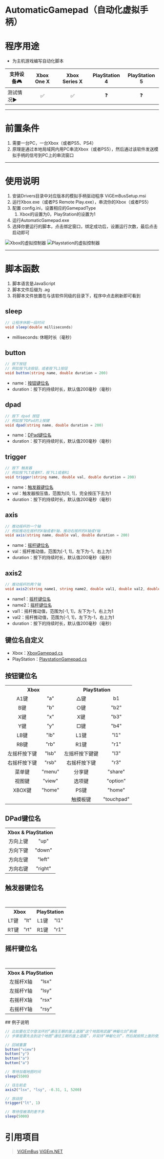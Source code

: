 # AutomaticGamepad（自动化虚拟手柄）



# 程序用途

* 为主机游戏编写自动化脚本

| 支持设备:video_game:    |     Xbox One X     |   Xbox Series X    | PlayStation 4 | PlayStation 5 |
| ----------------------- | :----------------: | :----------------: | :-----------: | :-----------: |
| 测试情况:arrow_forward: | :white_check_mark: | :white_check_mark: |  :question:   |  :question:   |

---



# 前置条件

1. 需要一台PC，一台Xbox（或者PS5、PS4）
2. 原理是通过本地局域网内用PC串流Xbox（或者PS5），然后通过该软件发送模拟手柄的信号到PC上的串流窗口

---



# 使用说明

1. 安装Drivers目录中对应版本的模拟手柄驱动程序 ViGEmBusSetup.msi
2. 运行Xbox.exe（或者PS Remote Play.exe），串流你的Xbox（或者PS5）
3. 配置 config.ini，设置相应的GamepadType
   1.  Xbox的设置为0，PlayStation的设置为1
4. 运行AutomaticGamepad.exe
5. 选择你要运行的脚本，点击绑定窗口，绑定成功后，设置运行次数，最后点击启动即可

<img src=".\Images\xbox_cn.png" alt="Xbox的虚拟控制器" />

<img src=".\Images\playstation_cn.png" alt="Playstation的虚拟控制器" />

---



# 脚本函数

1. 脚本语言是JavaScript
2. 脚本文件后缀为 .ag
3. 将脚本文件放置在与该软件同级的目录下，程序中点击刷新即可看到

## sleep

```c#
// 让程序休眠一段时间
void sleep(double milliseconds)
```

* milliseconds: 休眠时长（毫秒）

## button

```c#
// 按下按钮
// 例如按下LB按钮，或者按下L1按钮
void button(string name, double duration = 200)
```

* name：[按钮键位名](#button_key_name)
* duration：按下的持续时长，默认值200毫秒（毫秒）

## dpad

```c#
// 按下 dpad 按钮
// 例如按下DPad的上按键
void dpad(string name, double duration = 200)
```

* name：[DPad键位名](#dpad_key_name)
* duration：按下的持续时长，默认值200毫秒（毫秒）

## trigger

```c#
// 按下 触发器
// 例如按下LT或者RT，按下L1或者R1
void trigger(string name, double val, double duration = 200)
```

* name：[触发器键位名](#trigger_key_name)
* val：触发器按压值，范围为[0, 1]，完全按压下去为1
* duration：按下的持续时长，默认值200毫秒（毫秒）

## axis

```c#
// 推动摇杆的一个轴
// 例如推动左摇杆的X轴或者Y轴，推动右摇杆的X轴或Y轴
void axis(string name, double val, double duration = 200)
```

* name：[摇杆键位名](#axis_key_name)
* val：摇杆推动值，范围为[-1, 1]，左下为-1，右上为1
* duration：按下的持续时长，默认值200毫秒（毫秒）

## axis2

```c#
// 推动摇杆的两个轴
void axis2(string name1, string name2, double val1, double val2, double duration = 200)
```

* name1：[摇杆键位名](#axis_key_name)
* name2：[摇杆键位名](#axis_key_name)
* val1：摇杆推动值，范围为[-1, 1]，左下为-1，右上为1
* val2：摇杆推动值，范围为[-1, 1]，左下为-1，右上为1
* duration：按下的持续时长，默认值200毫秒（毫秒）

## 键位名自定义

* Xbox：[XboxGamepad.cs](https://github.com/tylearymf/AutomaticGamepad/blob/main/Xbox/XboxGamepad.cs)
* PlayStation：[PlaystationGamepad.cs](https://github.com/tylearymf/AutomaticGamepad/blob/main/PlayStation/PlaystationGamepad.cs)

## <b name='button_key_name'>按钮键位名</b>
<table>
    <tr>
        <th colspan="2" align="center">Xbox</th>
        <th colspan="2" align="center">PlayStation</th>
    </tr>
    <tr>
        <td align="center">A1键</td>
        <td align="center">"a"</td>
        <td align="center">△键</td>
        <td align="center">b1</td>
    </tr>
    <tr>
        <td align="center">B键</td>
        <td align="center">"b"</td>
        <td align="center">○键</td>
        <td align="center">"b2"</td>
    </tr>
    <tr>
        <td align="center">X键</td>
        <td align="center">"x"</td>
        <td align="center">X键</td>
        <td align="center">"b3"</td>
    </tr>
    <tr>
        <td align="center">Y键</td>
        <td align="center">"y"</td>
        <td align="center">□键</td>
        <td align="center">"b4"</td>
    </tr>
    <tr>
        <td align="center">LB键</td>
        <td align="center">"lb"</td>
        <td align="center">L1键</td>
        <td align="center">"l1"</td>
    </tr>
    <tr>
        <td align="center">RB键</td>
        <td align="center">"rb"</td>
        <td align="center">R1键</td>
        <td align="center">"r1"</td>
    </tr>
    <tr>
        <td align="center">左摇杆按下键</td>
        <td align="center">"lsb"</td>
        <td align="center">左摇杆按下键键</td>
        <td align="center">"l3"</td>
    </tr>
    <tr>
        <td align="center">右摇杆按下键</td>
        <td align="center">"rsb"</td>
        <td align="center">右摇杆按下键</td>
        <td align="center">"r3"</td>
    </tr>
    <tr>
        <td align="center">菜单键</td>
        <td align="center">"menu"</td>
        <td align="center">分享键</td>
        <td align="center">"share"</td>
    </tr>
    <tr>
        <td align="center">视图键</td>
        <td align="center">"view"</td>
        <td align="center">选项键</td>
        <td align="center">"option"</td>
    </tr>
    <tr>
        <td align="center">XBOX键</td>
        <td align="center">"home"</td>
        <td align="center">PS键</td>
        <td align="center">"home"</td>
    </tr>
    <tr>
        <td align="center"></td>
        <td align="center"></td>
        <td align="center">触摸板键</td>
        <td align="center">"touchpad"</td>
    </tr>
</table>

## <b name="dpad_key_name">DPad键位名</b>
<table>
    <tr>
        <th colspan="2" align="center">Xbox & PlayStation</th>
    </tr>
    <tr>
        <td align="center">方向上键</td>
        <td align="center">"up"</td>
    </tr>
    <tr>
        <td align="center">方向下键</td>
        <td align="center">"down"</td>
    </tr>
    <tr>
        <td align="center">方向左键</td>
        <td align="center">"left"</td>
    </tr>
    <tr>
        <td align="center">方向右键</td>
        <td align="center">"right"</td>
    </tr>
</table>

## <b name="trigger_key_name">触发器键位名</b>
<table>
    <tr>
        <th colspan="2" align="center">Xbox</th>
        <th colspan="2" align="center">PlayStation</th>
    </tr>
    <tr>
        <td align="center">LT键</td>
        <td align="center">"lt"</td>
        <td align="center">L1键</td>
        <td align="center">"l1"</td>
    </tr>
    <tr>
        <td align="center">RT键</td>
        <td align="center">"rt"</td>
        <td align="center">R1键</td>
        <td align="center">"r1"</td>
    </tr>
</table>

## <b name="axis_key_name">摇杆键位名</b>
<table>
    <tr>
        <th colspan="2" align="center">Xbox & PlayStation</th>
    </tr>
    <tr>
        <td align="center">左摇杆X轴</td>
        <td align="center">"lsx"</td>
    </tr>
    <tr>
        <td align="center">左摇杆Y轴</td>
        <td align="center">"lsy"</td>
    </tr>
    <tr>
        <td align="center">右摇杆X轴</td>
        <td align="center">"rsx"</td>
    </tr>
    <tr>
        <td align="center">右摇杆Y轴</td>
        <td align="center">"rsy"</td>
    </tr>
</table>
## 例子说明

```javascript
// 比如要在艾尔登法环的”通往王朝的崖上道路“这个地图用武器“神躯化剑”刷魂
// 步骤是要先去到这个地图“通往王朝的崖上道路”，并双持“神躯化剑”，然后就按照上面的使用说明走一遍流程即可

// 回城重置
button("view")
button("y")
button("a")
button("a")

// 等待加载地图时间
sleep(5500)

// 往左前走
axis2("lsx", "lsy", -0.31, 1, 5200)

// 放战技
trigger("lt", 1)

// 等待怪被清的差不多
sleep(5000)

```



# 引用项目

> [ViGEmBus](https://github.com/ViGEm/ViGEmBus)
> [ViGEm.NET](https://github.com/tylearymf/ViGEm.NET)



